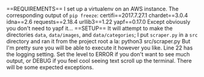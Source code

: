 ==REQUIREMENTS==
I set up a virtualenv on an AWS instance. 
The corresponding output of `pip freeze`:
    certifi==2017.7.27.1
    chardet==3.0.4
    idna==2.6
    requests==2.18.4
    urllib3==1.22
    yapf==0.17.0
Except obviously you don't need to yapf it... 
==SETUP==
It will attempt to make the directories `data`, `data/images`,
and `data/categories`; I put `scraper.py` in a `src` directory
and ran it from the project root a la:
    python3 src/scraper.py
But I'm pretty sure you will be able to execute it however you
like.
Line 22 has the logging setting. Set the level to ERROR if you
don't want to see much output, or DEBUG if you feel cool seeing
text scroll up the terminal. There will be some expected 
exceptions.
